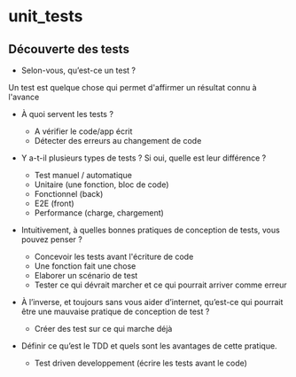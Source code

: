 # unit_tests

## Découverte des tests

- Selon-vous, qu’est-ce un test ?

Un test est quelque chose qui permet d'affirmer un résultat connu à l'avance

- À quoi servent les tests ?

   - A vérifier le code/app écrit
   - Détecter des erreurs au changement de code


- Y a-t-il plusieurs types de tests ? Si oui, quelle est leur différence ?

    - Test manuel / automatique 
    - Unitaire (une fonction, bloc de code)
    - Fonctionnel (back)
    - E2E (front)
    - Performance (charge, chargement)

- Intuitivement, à quelles bonnes pratiques de conception de tests, vous pouvez penser ?

    - Concevoir les tests avant l'écriture de code 
    - Une fonction fait une chose 
    - Elaborer un scénario de test 
    - Tester ce qui dévrait marcher et ce qui pourrait arriver comme erreur


- À l’inverse, et toujours sans vous aider d’internet, qu’est-ce qui pourrait être une mauvaise pratique de conception de test ?

    - Créer des test sur ce qui marche déjà

- Définir ce qu’est le TDD et quels sont les avantages de cette pratique.

    - Test driven developpement (écrire les tests avant le code)


